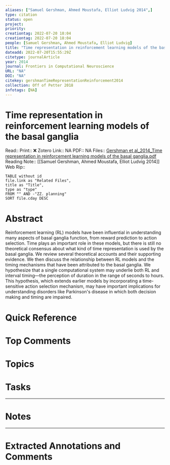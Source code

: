 ```yaml
---
aliases: ["Samuel Gershman, Ahmed Moustafa, Elliot Ludvig 2014",]
type: citation
status: open
project: 
priority: 
creationtag: 2022-07-20 18:04
creationtag: 2022-07-20 18:04
people: [Samuel Gershman, Ahmed Moustafa, Elliot Ludvig]
title: "Time representation in reinforcement learning models of the basal ganglia"
dateadd: 2022-07-20T15:55:29Z
citetype: journalArticle
year: 2014
journal: Frontiers in Computational Neuroscience
URL: "NA"
DOI: "NA"
citekey: gershmanTimeRepresentationReinforcement2014
collection: Off of Petter 2018
infotags: [NA]
---
```


# Time representation in reinforcement learning models of the basal ganglia
Read:: 
Print::  ❌
Zotero Link:: NA
PDF:: NA
Files:: [Gershman et al_2014_Time representation in reinforcement learning models of the basal ganglia.pdf](file:///home/michaelt/Insync/m@tarlton.info/Google%20Drive/06.%20Zotero/storage/VKR3RKK8/Gershman%20et%20al_2014_Time%20representation%20in%20reinforcement%20learning%20models%20of%20the%20basal%20ganglia.pdf)
Reading Note:: [[Samuel Gershman, Ahmed Moustafa, Elliot Ludvig 2014]]
Web Rip:: 
```dataview
TABLE without id
file.link as "Related Files",
title as "Title",
type as "type"
FROM "" AND -"ZZ. planning"
SORT file.cday DESC
```

# Abstract
Reinforcement learning (RL) models have been influential in understanding many aspects of basal ganglia function, from reward prediction to action selection. Time plays an important role in these models, but there is still no theoretical consensus about what kind of time representation is used by the basal ganglia. We review several theoretical accounts and their supporting evidence. We then discuss the relationship between RL models and the timing mechanisms that have been attributed to the basal ganglia. We hypothesize that a single computational system may underlie both RL and interval timing—the perception of duration in the range of seconds to hours. This hypothesis, which extends earlier models by incorporating a time-sensitive action selection mechanism, may have important implications for understanding disorders like Parkinson's disease in which both decision making and timing are impaired.

# Quick Reference


# Top Comments


# Topics


# Tasks


----
# Notes


----
# Extracted Annotations and Comments
